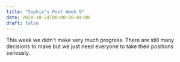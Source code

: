 ```yaml
---
title: "Sophia's Post Week 9"
date: 2020-10-24T00:00:00-04:00
draft: false
---
```


This week we didn't make very much progress. There are still many decisions to make but we just need everyone to take their positions seriously.
